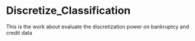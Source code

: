 # Discretize_Classification
This is the work about evaluate the discretization power on bankruptcy and credit data
